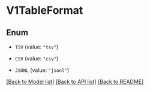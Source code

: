 # V1TableFormat

## Enum


* `TSV` (value: `"tsv"`)

* `CSV` (value: `"csv"`)

* `JSONL` (value: `"jsonl"`)


[[Back to Model list]](../README.md#documentation-for-models) [[Back to API list]](../README.md#documentation-for-api-endpoints) [[Back to README]](../README.md)


